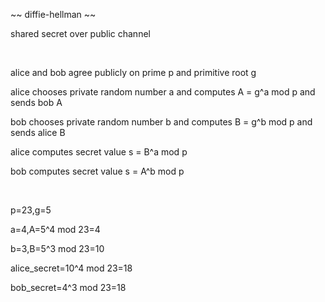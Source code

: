 ~~ diffie-hellman ~~

shared secret over public channel

<br>

alice and bob agree publicly on prime p and primitive root g

alice chooses private random number a and computes A = g^a mod p and sends bob A

bob chooses private random number b and computes B = g^b mod p and sends alice B

alice computes secret value s = B^a mod p

bob computes secret value s = A^b mod p

<br>

p=23,g=5

a=4,A=5^4 mod 23=4

b=3,B=5^3 mod 23=10

alice_secret=10^4 mod 23=18

bob_secret=4^3 mod 23=18

